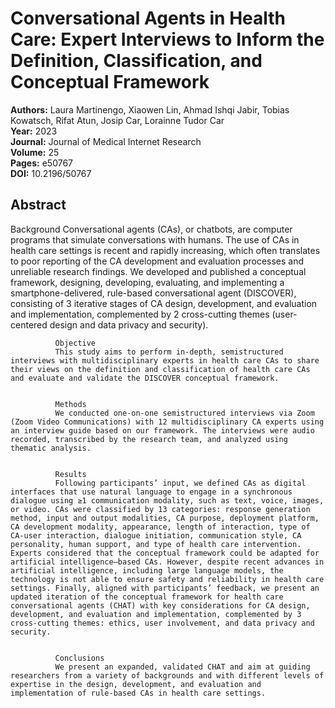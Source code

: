 # Conversational Agents in Health Care: Expert Interviews to Inform the Definition, Classification, and Conceptual Framework

**Authors:** Laura Martinengo, Xiaowen Lin, Ahmad Ishqi Jabir, Tobias Kowatsch, Rifat Atun, Josip Car, Lorainne Tudor Car  
**Year:** 2023  
**Journal:** Journal of Medical Internet Research  
**Volume:** 25  
**Pages:** e50767  
**DOI:** 10.2196/50767  

## Abstract
Background
              Conversational agents (CAs), or chatbots, are computer programs that simulate conversations with humans. The use of CAs in health care settings is recent and rapidly increasing, which often translates to poor reporting of the CA development and evaluation processes and unreliable research findings. We developed and published a conceptual framework, designing, developing, evaluating, and implementing a smartphone-delivered, rule-based conversational agent (DISCOVER), consisting of 3 iterative stages of CA design, development, and evaluation and implementation, complemented by 2 cross-cutting themes (user-centered design and data privacy and security).
            
            
              Objective
              This study aims to perform in-depth, semistructured interviews with multidisciplinary experts in health care CAs to share their views on the definition and classification of health care CAs and evaluate and validate the DISCOVER conceptual framework.
            
            
              Methods
              We conducted one-on-one semistructured interviews via Zoom (Zoom Video Communications) with 12 multidisciplinary CA experts using an interview guide based on our framework. The interviews were audio recorded, transcribed by the research team, and analyzed using thematic analysis.
            
            
              Results
              Following participants’ input, we defined CAs as digital interfaces that use natural language to engage in a synchronous dialogue using ≥1 communication modality, such as text, voice, images, or video. CAs were classified by 13 categories: response generation method, input and output modalities, CA purpose, deployment platform, CA development modality, appearance, length of interaction, type of CA-user interaction, dialogue initiation, communication style, CA personality, human support, and type of health care intervention. Experts considered that the conceptual framework could be adapted for artificial intelligence–based CAs. However, despite recent advances in artificial intelligence, including large language models, the technology is not able to ensure safety and reliability in health care settings. Finally, aligned with participants’ feedback, we present an updated iteration of the conceptual framework for health care conversational agents (CHAT) with key considerations for CA design, development, and evaluation and implementation, complemented by 3 cross-cutting themes: ethics, user involvement, and data privacy and security.
            
            
              Conclusions
              We present an expanded, validated CHAT and aim at guiding researchers from a variety of backgrounds and with different levels of expertise in the design, development, and evaluation and implementation of rule-based CAs in health care settings.

